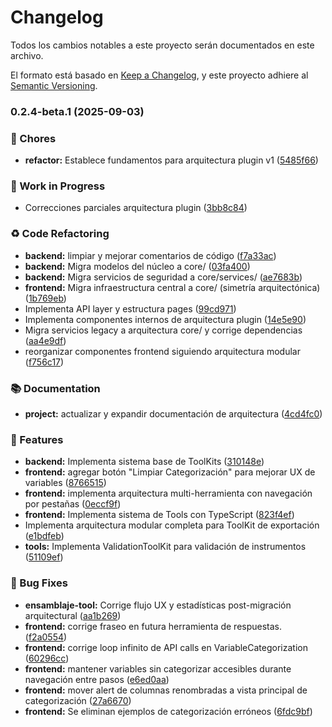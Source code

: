 # Changelog

Todos los cambios notables a este proyecto serán documentados en este archivo.

El formato está basado en [Keep a Changelog](https://keepachangelog.com/es/1.0.0/),
y este proyecto adhiere al [Semantic Versioning](https://semver.org/lang/es/).


### 0.2.4-beta.1 (2025-09-03)


### 🔧 Chores

* **refactor:** Establece fundamentos para arquitectura plugin v1 ([5485f66](https://github.com/uamideuc/Validador-Flask-RESTAPI/commit/5485f66c1198f0f5813b6c2223a16399d0c3b685))


### 🚧 Work in Progress

* Correcciones parciales arquitectura plugin ([3bb8c84](https://github.com/uamideuc/Validador-Flask-RESTAPI/commit/3bb8c84d1420961a924a780fa2c97ddf7ef0e5dc))


### ♻️ Code Refactoring

* **backend:** limpiar y mejorar comentarios de código ([f7a33ac](https://github.com/uamideuc/Validador-Flask-RESTAPI/commit/f7a33acfc74576577c210b931bb49956200f6144))
* **backend:** Migra modelos del núcleo a core/ ([03fa400](https://github.com/uamideuc/Validador-Flask-RESTAPI/commit/03fa400ccde599f49c55e4c559dd4d3dff33cf85))
* **backend:** Migra servicios de seguridad a core/services/ ([ae7683b](https://github.com/uamideuc/Validador-Flask-RESTAPI/commit/ae7683bc71e44317fe831ff59d6ecf2bc8f29e29))
* **frontend:** Migra infraestructura central a core/ (simetría arquitectónica) ([1b769eb](https://github.com/uamideuc/Validador-Flask-RESTAPI/commit/1b769eb32c7a636ee05f598fc495c4d63d231956))
* Implementa API layer y estructura pages ([99cd971](https://github.com/uamideuc/Validador-Flask-RESTAPI/commit/99cd971dbc5261e68d81beb09817c5239cea7cdf))
* Implementa componentes internos de arquitectura plugin ([14e5e90](https://github.com/uamideuc/Validador-Flask-RESTAPI/commit/14e5e906bbe1af9dadc7b17e78c990647507ec98))
* Migra servicios legacy a arquitectura core/ y corrige dependencias ([aa4e9df](https://github.com/uamideuc/Validador-Flask-RESTAPI/commit/aa4e9df234a8b374eb52617400d040629b03f6bf))
* reorganizar componentes frontend siguiendo arquitectura modular ([f756c17](https://github.com/uamideuc/Validador-Flask-RESTAPI/commit/f756c17b41601fecc99cf54e77f4b98166e3cf73))


### 📚 Documentation

* **project:** actualizar y expandir documentación de arquitectura ([4cd4fc0](https://github.com/uamideuc/Validador-Flask-RESTAPI/commit/4cd4fc0453254e63cfeadf0ee13087a7e036d19c))


### 🚀 Features

* **backend:** Implementa sistema base de ToolKits ([310148e](https://github.com/uamideuc/Validador-Flask-RESTAPI/commit/310148e69fa68235595af2d6a40785212dd4237d))
* **frontend:** agregar botón "Limpiar Categorización" para mejorar UX de variables ([8766515](https://github.com/uamideuc/Validador-Flask-RESTAPI/commit/8766515d2757dacd26d776c972a39a759216694b))
* **frontend:** implementa arquitectura multi-herramienta con navegación por pestañas ([0eccf9f](https://github.com/uamideuc/Validador-Flask-RESTAPI/commit/0eccf9f94570066dc83159ba3439df9c25924c77))
* **frontend:** Implementa sistema de Tools con TypeScript ([823f4ef](https://github.com/uamideuc/Validador-Flask-RESTAPI/commit/823f4ef4e377235eb78073df67c5f4676cb02ccb))
* Implementa arquitectura modular completa para ToolKit de exportación ([e1bdfeb](https://github.com/uamideuc/Validador-Flask-RESTAPI/commit/e1bdfeb4625268b211cf96955da6a34845b8c2da))
* **tools:** Implementa ValidationToolKit para validación de instrumentos ([51109ef](https://github.com/uamideuc/Validador-Flask-RESTAPI/commit/51109ef7acc45f14a765a98bb248daba67a2bc22))


### 🐛 Bug Fixes

* **ensamblaje-tool:** Corrige flujo UX y estadísticas post-migración arquitectural ([aa1b269](https://github.com/uamideuc/Validador-Flask-RESTAPI/commit/aa1b269d2f5db3a52e9fe9548925c5393e373684))
* **frontend:** corrige fraseo en futura herramienta de respuestas. ([f2a0554](https://github.com/uamideuc/Validador-Flask-RESTAPI/commit/f2a0554de58905bac97b356986fa02243bc6c9bb))
* **frontend:** corrige loop infinito de API calls en VariableCategorization ([60296cc](https://github.com/uamideuc/Validador-Flask-RESTAPI/commit/60296cce9f43ef24dd5fc3b9cdcf3696d93d76cf))
* **frontend:** mantener variables sin categorizar accesibles durante navegación entre pasos ([e6ed0aa](https://github.com/uamideuc/Validador-Flask-RESTAPI/commit/e6ed0aae1dc9c91febeec61aed26fe98de7e2742))
* **frontend:** mover alert de columnas renombradas a vista principal de categorización ([27a6670](https://github.com/uamideuc/Validador-Flask-RESTAPI/commit/27a667010c3e3e8d27300522e35fe01efbe6cc91))
* **frontend:** Se eliminan ejemplos de categorización erróneos ([6fdc9bf](https://github.com/uamideuc/Validador-Flask-RESTAPI/commit/6fdc9bf39f82d3a33407b89a5f528d764e042228))
